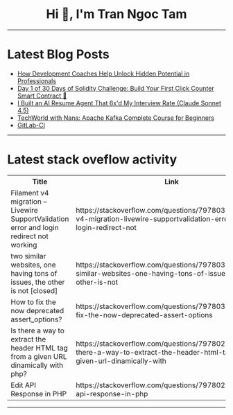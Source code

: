 <h1 align="center">Hi 👋, I'm Tran Ngoc Tam</h1>

---

# Latest Blog Posts 
<!-- BLOG-POST-LIST:START -->
- [How Development Coaches Help Unlock Hidden Potential in Professionals](https://dev.to/toby-patrick/how-development-coaches-help-unlock-hidden-potential-in-professionals-1l2c)
- [Day 1 of 30 Days of Solidity Challenge: Build Your First Click Counter Smart Contract 🚀](https://dev.to/sauravkumar8178/day-1-of-30-days-of-solidity-challenge-build-your-first-click-counter-smart-contract-ipj)
- [I Built an AI Resume Agent That 6x&#39;d My Interview Rate &lpar;Claude Sonnet 4.5&rpar;](https://dev.to/aabyzov/i-built-an-ai-resume-agent-that-6xd-my-interview-rate-claude-sonnet-45-4c77)
- [TechWorld with Nana: Apache Kafka Complete Course for Beginners](https://dev.to/scale_youtube/techworld-with-nana-apache-kafka-complete-course-for-beginners-2cd3)
- [GitLab-CI](https://dev.to/omar_ahmed/gitlab-ci-p9g)
<!-- BLOG-POST-LIST:END -->

---

# Latest stack oveflow activity
<table>
  <tr><th>Title</th><th>Link</th></tr>
  <!-- STACKOVERFLOW:START --><tr><td>Filament v4 migration – Livewire SupportValidation error and login redirect not working</td><td>https://stackoverflow.com/questions/79780386/filament-v4-migration-livewire-supportvalidation-error-and-login-redirect-not</td></tr><tr><td>two similar websites, one having tons of issues, the other is not [closed]</td><td>https://stackoverflow.com/questions/79780373/two-similar-websites-one-having-tons-of-issues-the-other-is-not</td></tr><tr><td>How to fix the now deprecated assert_options?</td><td>https://stackoverflow.com/questions/79780310/how-to-fix-the-now-deprecated-assert-options</td></tr><tr><td>Is there a way to extract the header HTML tag from a given URL dinamically with php?</td><td>https://stackoverflow.com/questions/79780228/is-there-a-way-to-extract-the-header-html-tag-from-a-given-url-dinamically-with</td></tr><tr><td>Edit API Response in PHP</td><td>https://stackoverflow.com/questions/79780219/edit-api-response-in-php</td></tr><!-- STACKOVERFLOW:END -->
</table>

---


